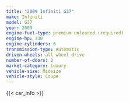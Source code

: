 ```yaml
---
title: "2009 Infiniti G37"
make: Infiniti
model: G37
year: 2009
engine-fuel-type: premium unleaded (required)
engine-hp: 330
engine-cylinders: 6
transmission-type: Automatic
driven-wheels: all wheel drive
number-of-doors: 2
market-category: Luxury
vehicle-size: Midsize
vehicle-style: Coupe
---
```


{{< car_info >}}

